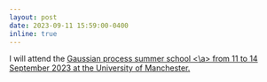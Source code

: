 ```yaml
---
layout: post
date: 2023-09-11 15:59:00-0400
inline: true
---
```


I will attend the <a href=https://gpss.cc/gpss23/> Gaussian process summer school <\a> from 11 to 14 September 2023 at the University of Manchester.
